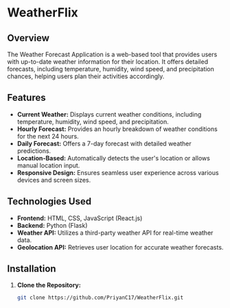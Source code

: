 # WeatherFlix

## Overview

The Weather Forecast Application is a web-based tool that provides users with up-to-date weather information for their location. It offers detailed forecasts, including temperature, humidity, wind speed, and precipitation chances, helping users plan their activities accordingly.

## Features

- **Current Weather:** Displays current weather conditions, including temperature, humidity, wind speed, and precipitation.
- **Hourly Forecast:** Provides an hourly breakdown of weather conditions for the next 24 hours.
- **Daily Forecast:** Offers a 7-day forecast with detailed weather predictions.
- **Location-Based:** Automatically detects the user's location or allows manual location input.
- **Responsive Design:** Ensures seamless user experience across various devices and screen sizes.

## Technologies Used

- **Frontend:** HTML, CSS, JavaScript (React.js)
- **Backend:** Python (Flask)
- **Weather API:** Utilizes a third-party weather API for real-time weather data.
- **Geolocation API:** Retrieves user location for accurate weather forecasts.

## Installation

1. **Clone the Repository:**
   ```bash
   git clone https://github.com/PriyanC17/WeatherFlix.git
